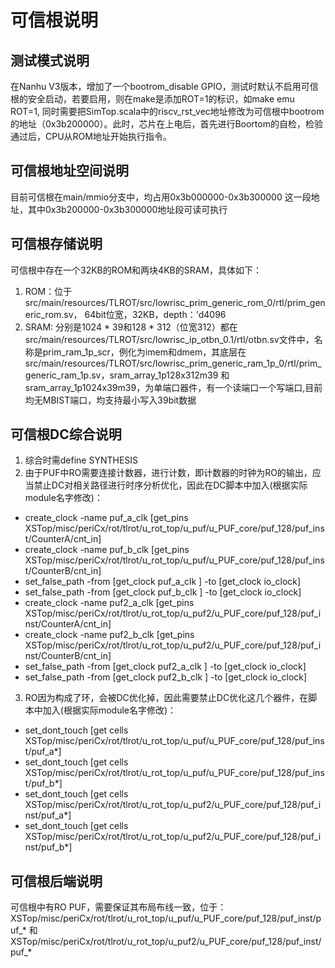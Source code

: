 # 可信根说明

## 测试模式说明
在Nanhu V3版本，增加了一个bootrom_disable GPIO，测试时默认不启用可信根的安全启动，若要启用，则在make是添加ROT=1的标识，如make emu ROT=1, 同时需要把SimTop.scala中的riscv_rst_vec地址修改为可信根中bootrom的地址（0x3b200000）。此时，芯片在上电后，首先进行Boortom的自检，检验通过后，CPU从ROM地址开始执行指令。

## 可信根地址空间说明
目前可信根在main/mmio分支中，均占用0x3b000000-0x3b300000 这一段地址，其中0x3b200000-0x3b300000地址段可读可执行

## 可信根存储说明
可信根中存在一个32KB的ROM和两块4KB的SRAM，具体如下：
1. ROM：位于src/main/resources/TLROT/src/lowrisc_prim_generic_rom_0/rtl/prim_generic_rom.sv， 64bit位宽，32KB，depth：'d4096
2. SRAM: 分别是1024 * 39和128 * 312（位宽312）都在src/main/resources/TLROT/src/lowrisc_ip_otbn_0.1/rtl/otbn.sv文件中，名称是prim_ram_1p_scr，例化为imem和dmem，其底层在src/main/resources/TLROT/src/lowrisc_prim_generic_ram_1p_0/rtl/prim_generic_ram_1p.sv，sram_array_1p128x312m39 和 sram_array_1p1024x39m39，为单端口器件，有一个读端口一个写端口,目前均无MBIST端口，均支持最小写入39bit数据

## 可信根DC综合说明
1. 综合时需define SYNTHESIS
2. 由于PUF中RO需要连接计数器，进行计数，即计数器的时钟为RO的输出，应当禁止DC对相关路径进行时序分析优化，因此在DC脚本中加入(根据实际module名字修改)：
- create_clock -name puf_a_clk [get_pins XSTop/misc/periCx/rot/tlrot/u_rot_top/u_puf/u_PUF_core/puf_128/puf_inst/CounterA/cnt_in]
- create_clock -name puf_b_clk [get_pins XSTop/misc/periCx/rot/tlrot/u_rot_top/u_puf/u_PUF_core/puf_128/puf_inst/CounterB/cnt_in]
- set_false_path -from [get_clock puf_a_clk ] -to [get_clock io_clock]
- set_false_path -from [get_clock puf_b_clk ] -to [get_clock io_clock]
- create_clock -name puf2_a_clk [get_pins XSTop/misc/periCx/rot/tlrot/u_rot_top/u_puf2/u_PUF_core/puf_128/puf_inst/CounterA/cnt_in]
- create_clock -name puf2_b_clk [get_pins XSTop/misc/periCx/rot/tlrot/u_rot_top/u_puf2/u_PUF_core/puf_128/puf_inst/CounterB/cnt_in]
- set_false_path -from [get_clock puf2_a_clk ] -to [get_clock io_clock]
- set_false_path -from [get_clock puf2_b_clk ] -to [get_clock io_clock]
3. RO因为构成了环，会被DC优化掉，因此需要禁止DC优化这几个器件，在脚本中加入(根据实际module名字修改)：
- set_dont_touch [get cells XSTop/misc/periCx/rot/tlrot/u_rot_top/u_puf/u_PUF_core/puf_128/puf_inst/puf_a*]
- set_dont_touch [get cells XSTop/misc/periCx/rot/tlrot/u_rot_top/u_puf/u_PUF_core/puf_128/puf_inst/puf_b*]
- set_dont_touch [get cells XSTop/misc/periCx/rot/tlrot/u_rot_top/u_puf2/u_PUF_core/puf_128/puf_inst/puf_a*]
- set_dont_touch [get cells XSTop/misc/periCx/rot/tlrot/u_rot_top/u_puf2/u_PUF_core/puf_128/puf_inst/puf_b*]

## 可信根后端说明
可信根中有RO PUF，需要保证其布局布线一致，位于：XSTop/misc/periCx/rot/tlrot/u_rot_top/u_puf/u_PUF_core/puf_128/puf_inst/puf_* 和 
XSTop/misc/periCx/rot/tlrot/u_rot_top/u_puf2/u_PUF_core/puf_128/puf_inst/puf_*